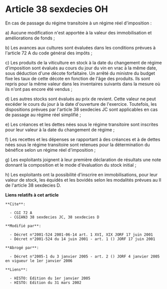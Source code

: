 # Article 38 sexdecies OH

En cas de passage du régime transitoire à un régime réel d'imposition :

a) Aucune modification n'est apportée à la valeur des immobilisation et améliorations de fonds ;

b) Les avances aux cultures sont évaluées dans les conditions prévues à l'article 72 A du code général des impôts ;

c) Les produits de la viticulture en stock à la date du changement de régime d'imposition sont évalués au cours du jour du
vin en vrac à la même date, sous déduction d'une décote forfaitaire. Un arrêté du ministre du budget fixe les taux de cette
décote en fonction de l'âge des produits. Ils sont repris pour la même valeur dans les inventaires suivants dans la mesure où
ils n'ont pas encore été vendus ;

d) Les autres stocks sont évalués au prix de revient. Cette valeur ne peut excéder le cours du jour à la date d'ouverture de
l'exercice. Toutefois, les dispositions prévues par l'article 38 sexdecies JC sont applicables en cas de passage au régime
réel simplifié ;

e) Les créances et les dettes nées sous le régime transitoire sont inscrites pour leur valeur à la date du changement de
régime ;

f) Les recettes et les dépenses se rapportant à des créances et à de dettes nées sous le régime transitoire sont retenues
pour la détermination du bénéfice selon un régime réel d'imposition ;

g) Les exploitants joignent à leur première déclaration de résultats une note donnant la composition et le mode d'évaluation
du stock initial ;

h) Les exploitants ont la possibilité d'inscrire en immobilisations, pour leur valeur de stock, les équidés et les bovidés
selon les modalités prévues au II de l'article 38 sexdecies D.

**Liens relatifs à cet article**

	**Cite**:

	  - CGI 72 A
	  - CGIAN3 38 sexdecies JC, 38 sexdecies D

	**Modifié par**:

	  - Décret n°2001-524 2001-06-14 art. 1 XVI, XIX JORF 17 juin 2001
	  - Décret n°2001-524 du 14 juin 2001 - art. 1 () JORF 17 juin 2001

	**Abrogé par**:

	  - Décret n°2005-1 du 3 janvier 2005 - art. 2 () JORF 4 janvier 2005 en vigueur le 1er janvier 2006

	**Liens**:

	  - HISTO: Edition du 1er janvier 2005
	  - HISTO: Edition du 31 mars 2002
